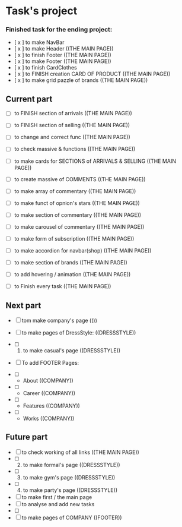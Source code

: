 # Task's project

### Finished task for the ending project: 

- [ x ] to make NavBar
- [ x ] to make Header ((THE MAIN PAGE))
- [ x ] to finish Footer ((THE MAIN PAGE))
- [ x ] to make Footer ((THE MAIN PAGE))
- [ x ] to finish CardClothes
- [ x ] to FINISH creation CARD OF PRODUCT ((THE MAIN PAGE))
- [ x ] to make grid pazzle of brands ((THE MAIN PAGE))

## Current part

- [ ] to FINISH section of arrivals ((THE MAIN PAGE))
- [ ] to FINISH section of selling ((THE MAIN PAGE))
- [ ] to change and correct func ((THE MAIN PAGE))

- [ ] to check massive & functions ((THE MAIN PAGE))
- [ ] to make cards for SECTIONS of ARRIVALS & SELLING ((THE MAIN PAGE))
- [ ] to create massive of COMMENTS ((THE MAIN PAGE)) 


- [ ] to make array of commentary ((THE MAIN PAGE))
- [ ] to make funct of opnion's stars ((THE MAIN PAGE))
- [ ] to make section of commentary ((THE MAIN PAGE))
- [ ] to make carousel of commentary ((THE MAIN PAGE))
- [ ] to make form of subscription ((THE MAIN PAGE))
- [ ] to make accordion for navbar(shop) ((THE MAIN PAGE))
- [ ] to make section of brands ((THE MAIN PAGE))
- [ ] to add hovering / animation ((THE MAIN PAGE))

- [ ] to Finish every task ((THE MAIN PAGE))

## Next part

- [ ] tom make company's page (())

- [ ] to make pages of DressStyle: ((DRESSSTYLE))
- [ ] 1. to make casual's page ((DRESSSTYLE))
- [ ] To add FOOTER Pages:
- [ ] - About ((COMPANY))
- [ ] - Career ((COMPANY))
- [ ] - Features ((COMPANY))
- [ ] - Works ((COMPANY))


## Future part

- [ ] to check working of all links ((THE MAIN PAGE))
- [ ] 2. to make formal's page ((DRESSSTYLE))
- [ ] 3. to make gym's page ((DRESSSTYLE))
- [ ] 4. to make party's page ((DRESSSTYLE))
- [ ] to make first / the main page
- [ ] to analyse and add new tasks
- [ ]
- [ ] to make pages of COMPANY ((FOOTER))